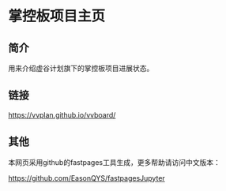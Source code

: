 # 掌控板项目主页

## 简介

用来介绍虚谷计划旗下的掌控板项目进展状态。

## 链接

https://vvplan.github.io/vvboard/

## 其他

本网页采用github的fastpages工具生成，更多帮助请访问中文版本：

https://github.com/EasonQYS/fastpagesJupyter
